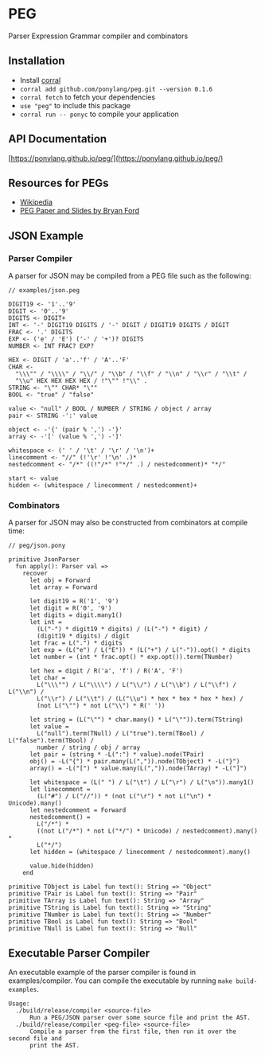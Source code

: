 # PEG

Parser Expression Grammar compiler and combinators

## Installation

- Install [corral](https://github.com/ponylang/corral)
- `corral add github.com/ponylang/peg.git --version 0.1.6`
- `corral fetch` to fetch your dependencies
- `use "peg"` to include this package
- `corral run -- ponyc` to compile your application

## API Documentation

[https://ponylang.github.io/peg/](https://ponylang.github.io/peg/)

## Resources for PEGs

- [Wikipedia](https://en.wikipedia.org/wiki/Parsing_expression_grammar)
- [PEG Paper and Slides by Bryan Ford](https://bford.info/pub/lang/peg/)

## JSON Example

### Parser Compiler

A parser for JSON may be compiled from a PEG file such as the following:

```peg
// examples/json.peg

DIGIT19 <- '1'..'9'
DIGIT <- '0'..'9'
DIGITS <- DIGIT+
INT <- '-' DIGIT19 DIGITS / '-' DIGIT / DIGIT19 DIGITS / DIGIT
FRAC <- '.' DIGITS
EXP <- ('e' / 'E') ('-' / '+')? DIGITS
NUMBER <- INT FRAC? EXP?

HEX <- DIGIT / 'a'..'f' / 'A'..'F'
CHAR <-
  "\\\"" / "\\\\" / "\\/" / "\\b" / "\\f" / "\\n" / "\\r" / "\\t" /
  "\\u" HEX HEX HEX HEX / !"\"" !"\\" .
STRING <- "\"" CHAR* "\""
BOOL <- "true" / "false"

value <- "null" / BOOL / NUMBER / STRING / object / array
pair <- STRING -':' value

object <- -'{' (pair % ',') -'}'
array <- -'[' (value % ',') -']'

whitespace <- (' ' / '\t' / '\r' / '\n')+
linecomment <- "//" (!'\r' !'\n' .)*
nestedcomment <- "/*" ((!"/*" !"*/" .) / nestedcomment)* "*/"

start <- value
hidden <- (whitespace / linecomment / nestedcomment)+
```

### Combinators

A parser for JSON may also be constructed from combinators at compile time:

```pony
// peg/json.pony

primitive JsonParser
  fun apply(): Parser val =>
    recover
      let obj = Forward
      let array = Forward

      let digit19 = R('1', '9')
      let digit = R('0', '9')
      let digits = digit.many1()
      let int =
        (L("-") * digit19 * digits) / (L("-") * digit) /
        (digit19 * digits) / digit
      let frac = L(".") * digits
      let exp = (L("e") / L("E")) * (L("+") / L("-")).opt() * digits
      let number = (int * frac.opt() * exp.opt()).term(TNumber)

      let hex = digit / R('a', 'f') / R('A', 'F')
      let char =
        L("\\\"") / L("\\\\") / L("\\/") / L("\\b") / L("\\f") / L("\\n") /
        L("\\r") / L("\\t") / (L("\\u") * hex * hex * hex * hex) /
        (not L("\"") * not L("\\") * R(' '))

      let string = (L("\"") * char.many() * L("\"")).term(TString)
      let value =
        L("null").term(TNull) / L("true").term(TBool) / L("false").term(TBool) /
        number / string / obj / array
      let pair = (string * -L(":") * value).node(TPair)
      obj() = -L("{") * pair.many(L(",")).node(TObject) * -L("}")
      array() = -L("[") * value.many(L(",")).node(TArray) * -L("]")

      let whitespace = (L(" ") / L("\t") / L("\r") / L("\n")).many1()
      let linecomment =
        (L("#") / L("//")) * (not L("\r") * not L("\n") * Unicode).many()
      let nestedcomment = Forward
      nestedcomment() =
        L("/*") *
        ((not L("/*") * not L("*/") * Unicode) / nestedcomment).many() *
        L("*/")
      let hidden = (whitespace / linecomment / nestedcomment).many()

      value.hide(hidden)
    end

primitive TObject is Label fun text(): String => "Object"
primitive TPair is Label fun text(): String => "Pair"
primitive TArray is Label fun text(): String => "Array"
primitive TString is Label fun text(): String => "String"
primitive TNumber is Label fun text(): String => "Number"
primitive TBool is Label fun text(): String => "Bool"
primitive TNull is Label fun text(): String => "Null"
```

## Executable Parser Compiler

An executable example of the parser compiler is found in examples/compiler.
You can compile the executable by running `make build-examples`.

```console
Usage:
  ./build/release/compiler <source-file>
      Run a PEG/JSON parser over some source file and print the AST.
  ./build/release/compiler <peg-file> <source-file>
      Compile a parser from the first file, then run it over the second file and
      print the AST.
```
